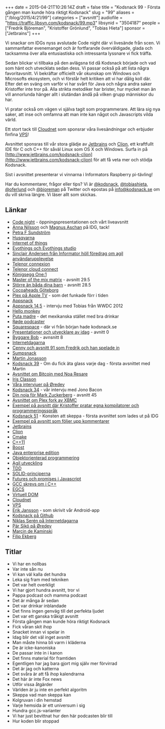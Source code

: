 +++
date = 2015-04-21T10:26:14Z
draft = false
title = "Kodsnack 99 - Första gången man kunde höra riktigt Kodsnack"
slug = "99"
aliases = ["/blog/2015/4/21/99"]
categories = ["avsnitt"]
audiofile = "https://traffic.libsyn.com/kodsnack/99.mp3"
libsynid = "3504187"
people = ["Fredrik Björeman", "Kristoffer Grönlund", "Tobias Hieta"]
sponsor = ["Jetbrains"] 
+++

Vi snackar om IDGs nyss avslutade Code night där vi livesände från scen. Vi sammanfattar evenemanget och är fortfarande överväldigade, glada och tacksamma över alla entusiastiska och intressanta lyssnare vi fick träffa.

Sedan blickar vi tillbaka på den avlägsna tid då Kodsnack började och vad som hänt och utvecklats sedan dess. Vi passar också på att lista några favoritavsnitt. Vi bekräftar officiellt vår okunskap om Windows och Microsofts ekosystem, och vi förstår helt kritiken att vi har dålig koll där. Efter det en sväng om varför vi har svårt för Java och några andra saker Kristoffer inte tror på. Alla strikta metodiker har brister, hur mycket man än vill annorlunda hänger allt i slutändan ändå på vilken grupp människor du har.

Vi pratar också om vägen vi själva tagit som programmerare. Att lära sig nya saker, att inse och omfamna att man inte kan något och Javascripts vilda värld.

Ett stort tack till [Cloudnet](http://www.cloudnet.se) som sponsrar våra livesändningar och erbjuder finfina  [VPS](http://en.wikipedia.org/wiki/Virtual_private_server)!

Avsnittet sponsras till vår stora glädje av [Jetbrains](http://www.jetbrains.com) och [Clion](http://www.jetbrains.com/kodsnack-clion), ett kraftfullt IDE för C och C++ för såväl Linux som OS X och Windows. Surfa in på [http://www.jetbrains.com/kodsnack-clion](http://www.jetbrains.com/kodsnack-clion) för att få veta mer och stödja Kodsnack.

Sist i avsnittet presenterar vi vinnarna i Informators Raspberry pi-tävling!

Har du kommentarer, frågor eller tips? Vi är [@kodsnack](https://www.twitter.com/kodsnack), [@tobiashieta](https://www.twitter.com/tobiashieta), [@oferlund](https://www.twitter.com/oferlund) och [@bjoreman](https://www.twitter.com/bjoreman) på Twitter och epostas på [info@kodsnack.se](mailto:info@kodsnack.se) om du vill skriva längre. Vi läser allt som skickas.

## Länkar ##
* [Code night](http://computersweden.idg.se/2.2683/1.621811/godbitarna-fran-code-night?queryText=code%20night) - öppningspresentationen och vårt liveavsnitt
* [Anna Nilsson](http://se.linkedin.com/pub/anna-nilsson/11/777/134) och [Magnus Aschan](http://twitter.com/#!/magnusaschan) på IDG, tack!
* [Petra F Sundström](https://www.twitter.com/petrasunds)
* [Husqvarna](http://www.husqvarnagroup.com/en)
* [Internet of things](http://en.wikipedia.org/wiki/Internet_of_Things)
* [Evothings och Evothings studio](http://evothings.com/)
* [Sinclair Andersen från Informator höll föredrag om agil användarupplevelse](http://informatorutbildning.blogspot.se/2015/03/agile-ux-att-anvandartesta-i.html)
* [Telenor connexion](http://www.telenorconnexion.com/)
* [Telenor cloud connect](http://www.telenorconnexion.com/stories/end-to-end-solution)
* [Königsegg One:1](http://koenigsegg.com/one1/)
* [Master of the mix matrix](https://kodsnack.se/29.5/) - avsnitt 29.5
* [Större än båda dina barn](https://kodsnack.se/28.5/) - avsnitt 28.5
* [Cocoaheads Göteborg](http://www.meetup.com/cocoaheads-goteborg/)
* [Plex på Apple TV](http://www.99mac.se/artikel/4143-anvand-plex-i-apple-tv-utan-jailbreak) - som det funkade förr i tiden
* [Appsnack](http://appsnack.se/)
* [Appsnack 14,5](http://www.apptv.se/appsnack/wwdc-intervju-med-tobias-hieta/) - intervju med Tobias från WWDC 2012
* [Hello monkey](http://hellomonkey.net/)
* [Puta madre](http://www.putamadre.se/) - det mexikanska stället med bra drinkar
* [Røde podcaster](http://www.rode.com/microphones/podcaster)
* [Squarespace](http://squarespace.com/) - där vi från början hade kodsnack.se
* [Presentationer och utvecklare av idag](https://kodsnack.se/0/) - avnitt 0
* [Byggare Bob](https://kodsnack.se/8/) - avnsnitt 8
* [Internetdagarna](https://internetdagarna.se/)
* [Cenny och avsnitt 91 som Fredrik och han spelade in](https://kodsnack.se/91/)
* [Sumpsnack](http://www.kodsnack.se/sumpsnack)
* [Martin Jonasson](https://twitter.com/grapefrukt)
* [Kodsnack 39](https://kodsnack.se/39/) - Om du fick äta glass varje dag - första avsnittet med Martin
* [Avsnittet om Bitcoin med Noa Resare](https://kodsnack.se/42/)
* [Iris Classon](http://irisclasson.com/)
* [Våra intervjuer på Øredev](https://kodsnack.se/video/)
* [Kodsnack 34](https://kodsnack.se/34/) - vår intervju med Jono Bacon
* [Din noja för Mark Zuckerberg](https://kodsnack.se/45/) - avsnitt 45
* [Avsnittet om Plex fork av XBMC](https://kodsnack.se/12/)
* [Exempel på avsnitt där Kristoffer pratar egna kompilatorer och programmeringsspråk](https://kodsnack.se/56/)
* [Kodsnack 51](https://kodsnack.se/51/) - Konsten att skeppa - första avsnittet som lades ut på IDG
* [Exempel på avsnitt som följer upp kommentarer](https://kodsnack.se/86/)
* [Jetbrains](http://www.jetbrains.com)
* [Clion](http://www.jetbrains.com/kodsnack-clion)
* [Cmake](http://www.cmake.org/overview/)
* [C++11](http://en.wikipedia.org/wiki/C%2B%2B11)
* [Boost](http://en.wikipedia.org/wiki/Boost_%28C%2B%2B_libraries%29)
* [Java enterprise edition](http://en.wikipedia.org/wiki/Java_Platform,_Enterprise_Edition)
* [Objektorienterad programmering](http://en.wikipedia.org/wiki/Object-oriented_programming)
* [Agil utveckling](http://en.wikipedia.org/wiki/Agile_software_development)
* [TDD](http://en.wikipedia.org/wiki/Test-driven_development)
* [SOLID-principerna](http://en.wikipedia.org/wiki/SOLID_%28object-oriented_design%29)
* [Futures och promises i Javascript](https://developer.mozilla.org/en-US/docs/Web/JavaScript/Reference/Global_Objects/Promise)
* [GCC skrevs om i C++](https://lwn.net/Articles/542457/)
* [EGCS](http://en.wikipedia.org/wiki/GNU_Compiler_Collection#History)
* [Virtuell DOM](http://en.wikipedia.org/wiki/React_%28JavaScript_library%29#Virtual_DOM)
* [Cloudnet](http://www.cloudnet.se)
* [VPS](http://en.wikipedia.org/wiki/Virtual_private_server)
* [Erik Jansson](https://github.com/Meldanya) - som skrivit vår Android-app
* [Kodsnack på Github](https://github.com/kodsnack)
* [Niklas Serén på Internetdagarna](https://twitter.com/nikvilarino)
* [Pär Sikö på Øredev](https://www.linkedin.com/pub/p%C3%A4r-sik%C3%B6/1/203/94)
* [Marcin de Kaminski](http://dekaminski.se/)
* [Filip Ekberg](https://twitter.com/fekberg)

## Titlar ##
* Vi har en nollbas
* Var inte sån nu
* Vi kan väl kalla det hundra
* Leka sig fram med tekniken
* Det var helt overkligt
* Vi har gjort hundra avsnitt, tror vi
* Pappa podcast och mamma podcast
* Det är många år sedan
* Det var drinkar inblandade
* Det finns ingen genväg till det perfekta ljudet
* Det var ett ganska tråkigt avsnitt
* Första gången man kunde höra riktigt Kodsnack
* Fick våran skit ihop
* Snacket innan vi spelar in
* Idag blir det väl inget avsnitt
* Man måste hinna bli varm i kläderna
* De är icke-kanoniska
* De passar inte in i kanon
* Det finns material för framtiden
* Egentligen har jag bara gjort mig själv mer förvirrad
* Det är jag och katterna
* Det svåra är att få ihop kalendrarna
* Det här är inte Fox news
* Utför vissa åtgärder
* Världen är ju inte en perfekt algoritm
* Skeppa vad man skeppa kan
* Kolgruvan i din hemstad
* Varje hemsida är ett universum i sig
* Hundra gcc.js-varianter
* Vi har just bevittnat hur den här podcasten blir till
* Hur koden blir stoppad